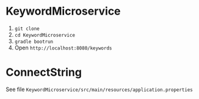 # KeywordMicroservice
1. `git clone`
2. `cd KeywordMicroservice`
3. `gradle bootrun`
4. Open `http://localhost:8080/keywords`

# ConnectString
See file `KeywordMicroservice/src/main/resources/application.properties`
